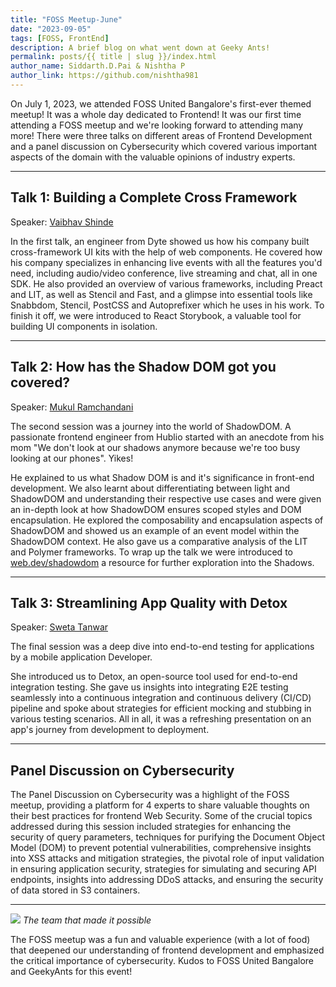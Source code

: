 ```yaml
---
title: "FOSS Meetup-June"
date: "2023-09-05"
tags: [FOSS, FrontEnd]
description: A brief blog on what went down at Geeky Ants!
permalink: posts/{{ title | slug }}/index.html
author_name: Siddarth.D.Pai & Nishtha P
author_link: https://github.com/nishtha981
---
```


On July 1, 2023, we attended FOSS United Bangalore's first-ever themed meetup! It was a whole day dedicated to Frontend! It was our first time attending a FOSS meetup and we're looking forward to attending many more! There were three talks on different areas of Frontend Development and a panel discussion on Cybersecurity which covered various important aspects of the domain with the valuable opinions of industry experts.

---

## Talk 1: Building a Complete Cross Framework

Speaker: [Vaibhav Shinde](https://twitter.com/vaibhavshn)

In the first talk, an engineer from Dyte showed us how his company built cross-framework UI kits with the help of web components.
He covered how his company specializes in enhancing live events with all the features you'd need, including audio/video conference, live streaming and chat, all in one SDK.
He also provided an overview of various frameworks, including Preact and LIT, as well as Stencil and Fast, and a glimpse into essential tools like Snabbdom, Stencil, PostCSS and Autoprefixer which he uses in his work. To finish it off, we were introduced to React Storybook, a valuable tool for building UI components in isolation.

---

## Talk 2: How has the Shadow DOM got you covered?

Speaker: [Mukul Ramchandani](https://www.linkedin.com/in/mukulramchandani/)

The second session was a journey into the world of ShadowDOM. A passionate frontend engineer from Hublio started with an anecdote from his mom "We don't look at our shadows anymore because we're too busy looking at our phones". Yikes!

He explained to us what Shadow DOM is and it's significance in front-end development. We also learnt about differentiating between light and ShadowDOM and understanding their respective use cases and were given an in-depth look at how ShadowDOM ensures scoped styles and DOM encapsulation.
He explored the composability and encapsulation aspects of ShadowDOM and showed us an example of an event model within the ShadowDOM context. He also gave us a comparative analysis of the LIT and Polymer frameworks.
To wrap up the talk we were introduced to [web.dev/shadowdom](https://web.dev/shadowdom/) a resource for further exploration into the Shadows.

---

## Talk 3: Streamlining App Quality with Detox

Speaker: [Sweta Tanwar](https://www.linkedin.com/in/swetatanwar/)

The final session was a deep dive into end-to-end testing for applications by a mobile application Developer.

She introduced us to Detox, an open-source tool used for end-to-end integration testing. She gave us insights into integrating E2E testing seamlessly into a continuous integration and continuous delivery (CI/CD) pipeline and spoke about strategies for efficient mocking and stubbing in various testing scenarios.
All in all, it was a refreshing presentation on an app's journey from development to deployment.

---

## Panel Discussion on Cybersecurity

The Panel Discussion on Cybersecurity was a highlight of the FOSS meetup, providing a platform for 4 experts to share valuable thoughts on their best practices for frontend Web Security.
Some of the crucial topics addressed during this session included strategies for enhancing the security of query parameters, techniques for purifying the Document Object Model (DOM) to prevent potential vulnerabilities, comprehensive insights into XSS attacks and mitigation strategies, the pivotal role of input validation in ensuring application security, strategies for simulating and securing API endpoints, insights into addressing DDoS attacks, and ensuring the security of data stored in S3 containers.

---

![](https://i.imgur.com/DbBjVWX.jpg)
_The team that made it possible_

The FOSS meetup was a fun and valuable experience (with a lot of food) that deepened our understanding of frontend development and emphasized the critical importance of cybersecurity. Kudos to FOSS United Bangalore and GeekyAnts for this event!
